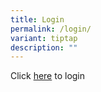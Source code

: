 ```yaml
---
title: Login
permalink: /login/
variant: tiptap
description: ""
---
```

<p>Click <a href="https://login.beglobalready.gov.sg/" rel="noopener nofollow" target="_blank">here</a> to
login</p>
<p></p>